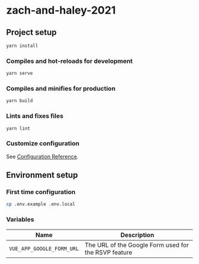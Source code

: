 # zach-and-haley-2021

## Project setup

```bash
yarn install
```

### Compiles and hot-reloads for development

```bash
yarn serve
```

### Compiles and minifies for production

```bash
yarn build
```

### Lints and fixes files

```bash
yarn lint
```

### Customize configuration

See [Configuration Reference](https://cli.vuejs.org/config/).

## Environment setup

### First time configuration

```bash
cp .env.example .env.local
```

### Variables

| Name                      | Description                                          |
| ------------------------- | ---------------------------------------------------- |
| `VUE_APP_GOOGLE_FORM_URL` | The URL of the Google Form used for the RSVP feature |
